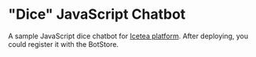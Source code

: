 # "Dice" JavaScript Chatbot

A sample JavaScript dice chatbot for [Icetea platform][platform]. After deploying, you could register it with the BotStore.

[platform]: https://icetea.io
